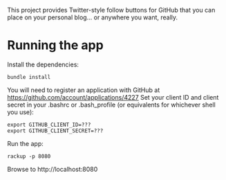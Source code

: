 This project provides Twitter-style follow buttons for GitHub that you can place on your personal blog... or anywhere you want, really.

# Running the app

Install the dependencies:

```
bundle install
```

You will need to register an application with GitHub at https://github.com/account/applications/4227
Set your client ID and client secret in your .bashrc or .bash_profile (or equivalents for whichever shell you use):

```
export GITHUB_CLIENT_ID=???
export GITHUB_CLIENT_SECRET=???
```

Run the app:

```
rackup -p 8080
```

Browse to http://localhost:8080
